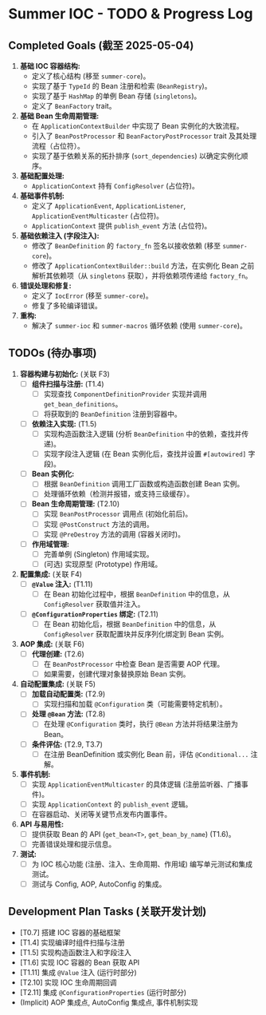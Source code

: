 # Summer IOC - TODO & Progress Log

## Completed Goals (截至 2025-05-04)

1.  **基础 IOC 容器结构:**
    - 定义了核心结构 (移至 `summer-core`)。
    - 实现了基于 `TypeId` 的 Bean 注册和检索 (`BeanRegistry`)。
    - 实现了基于 `HashMap` 的单例 Bean 存储 (`singletons`)。
    - 定义了 `BeanFactory` trait。
2.  **基础 Bean 生命周期管理:**
    - 在 `ApplicationContextBuilder` 中实现了 Bean 实例化的大致流程。
    - 引入了 `BeanPostProcessor` 和 `BeanFactoryPostProcessor` trait 及其处理流程（占位符）。
    - 实现了基于依赖关系的拓扑排序 (`sort_dependencies`) 以确定实例化顺序。
3.  **基础配置处理:**
    - `ApplicationContext` 持有 `ConfigResolver` (占位符)。
4.  **基础事件机制:**
    - 定义了 `ApplicationEvent`, `ApplicationListener`, `ApplicationEventMulticaster` (占位符)。
    - `ApplicationContext` 提供 `publish_event` 方法 (占位符)。
5.  **基础依赖注入 (字段注入):**
    - 修改了 `BeanDefinition` 的 `factory_fn` 签名以接收依赖 (移至 `summer-core`)。
    - 修改了 `ApplicationContextBuilder::build` 方法，在实例化 Bean 之前解析其依赖项（从 `singletons` 获取），并将依赖项传递给 `factory_fn`。
6.  **错误处理和修复:**
    - 定义了 `IocError` (移至 `summer-core`)。
    - 修复了多轮编译错误。
7.  **重构:**
    - 解决了 `summer-ioc` 和 `summer-macros` 循环依赖 (使用 `summer-core`)。

## TODOs (待办事项)

1.  **容器构建与初始化:** (关联 F3)
    - [ ] **组件扫描与注册:** (T1.4)
      - [ ] 实现查找 `ComponentDefinitionProvider` 实现并调用 `get_bean_definitions`。
      - [ ] 将获取到的 `BeanDefinition` 注册到容器中。
    - [ ] **依赖注入实现:** (T1.5)
      - [ ] 实现构造函数注入逻辑 (分析 `BeanDefinition` 中的依赖，查找并传递)。
      - [ ] 实现字段注入逻辑 (在 Bean 实例化后，查找并设置 `#[autowired]` 字段)。
    - [ ] **Bean 实例化:**
      - [ ] 根据 `BeanDefinition` 调用工厂函数或构造函数创建 Bean 实例。
      - [ ] 处理循环依赖（检测并报错，或支持三级缓存）。
    - [ ] **Bean 生命周期管理:** (T2.10)
      - [ ] 实现 `BeanPostProcessor` 调用点 (初始化前后)。
      - [ ] 实现 `@PostConstruct` 方法的调用。
      - [ ] 实现 `@PreDestroy` 方法的调用 (容器关闭时)。
    - [ ] **作用域管理:**
      - [ ] 完善单例 (Singleton) 作用域实现。
      - [ ] (可选) 实现原型 (Prototype) 作用域。
2.  **配置集成:** (关联 F4)
    - [ ] **`@Value` 注入:** (T1.11)
      - [ ] 在 Bean 初始化过程中，根据 `BeanDefinition` 中的信息，从 `ConfigResolver` 获取值并注入。
    - [ ] **`@ConfigurationProperties` 绑定:** (T2.11)
      - [ ] 在 Bean 初始化后，根据 `BeanDefinition` 中的信息，从 `ConfigResolver` 获取配置块并反序列化绑定到 Bean 实例。
3.  **AOP 集成:** (关联 F6)
    - [ ] **代理创建:** (T2.6)
      - [ ] 在 `BeanPostProcessor` 中检查 Bean 是否需要 AOP 代理。
      - [ ] 如果需要，创建代理对象替换原始 Bean 实例。
4.  **自动配置集成:** (关联 F5)
    - [ ] **加载自动配置类:** (T2.9)
      - [ ] 实现扫描和加载 `@Configuration` 类（可能需要特定机制）。
    - [ ] **处理 `@Bean` 方法:** (T2.8)
      - [ ] 在处理 `@Configuration` 类时，执行 `@Bean` 方法并将结果注册为 Bean。
    - [ ] **条件评估:** (T2.9, T3.7)
      - [ ] 在注册 BeanDefinition 或实例化 Bean 前，评估 `@Conditional...` 注解。
5.  **事件机制:**
    - [ ] 实现 `ApplicationEventMulticaster` 的具体逻辑 (注册监听器、广播事件)。
    - [ ] 实现 `ApplicationContext` 的 `publish_event` 逻辑。
    - [ ] 在容器启动、关闭等关键节点发布内置事件。
6.  **API 与易用性:**
    - [ ] 提供获取 Bean 的 API (`get_bean<T>`, `get_bean_by_name`) (T1.6)。
    - [ ] 完善错误处理和提示信息。
7.  **测试:**
    - [ ] 为 IOC 核心功能 (注册、注入、生命周期、作用域) 编写单元测试和集成测试。
    - [ ] 测试与 Config, AOP, AutoConfig 的集成。

## Development Plan Tasks (关联开发计划)

- [T0.7] 搭建 IOC 容器的基础框架
- [T1.4] 实现编译时组件扫描与注册
- [T1.5] 实现构造函数注入和字段注入
- [T1.6] 实现 IOC 容器的 Bean 获取 API
- [T1.11] 集成 `@Value` 注入 (运行时部分)
- [T2.10] 实现 IOC 生命周期回调
- [T2.11] 集成 `@ConfigurationProperties` (运行时部分)
- (Implicit) AOP 集成点, AutoConfig 集成点, 事件机制实现

